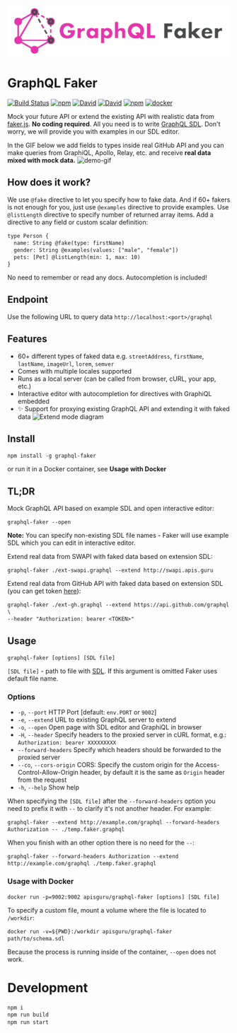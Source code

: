 ![GraphQL Faker logo](./docs/faker-logo-text.png)

# GraphQL Faker

[![Build Status](https://github.com/graphql-kit/graphql-faker/workflows/CI/badge.svg?branch=master)](https://github.com/graphql-kit/graphql-faker/actions?query=branch%3Amaster)
[![npm](https://img.shields.io/npm/v/graphql-faker.svg)](https://www.npmjs.com/package/graphql-faker)
[![David](https://img.shields.io/david/graphql-kit/graphql-faker.svg)](https://david-dm.org/graphql-kit/graphql-faker)
[![David](https://img.shields.io/david/dev/graphql-kit/graphql-faker.svg)](https://david-dm.org/graphql-kit/graphql-faker?type=dev)
[![npm](https://img.shields.io/npm/l/graphql-faker.svg)](https://github.com/graphql-kit/graphql-faker/blob/master/LICENSE)
[![docker](https://img.shields.io/docker/build/apisguru/graphql-faker.svg)](https://hub.docker.com/r/apisguru/graphql-faker/)

Mock your future API or extend the existing API with realistic data from [faker.js](https://fakerjs.dev/). **No coding required**.
All you need is to write [GraphQL SDL](https://alligator.io/graphql/graphql-sdl/). Don't worry, we will provide you with examples in our SDL editor.

In the GIF below we add fields to types inside real GitHub API and you can make queries from GraphiQL, Apollo, Relay, etc. and receive **real data mixed with mock data.**
![demo-gif](./docs/demo.gif)

## How does it work?

We use `@fake` directive to let you specify how to fake data. And if 60+ fakers is not enough for you, just use `@examples` directive to provide examples. Use `@listLength` directive to specify number of returned array items. Add a directive to any field or custom scalar definition:

    type Person {
      name: String @fake(type: firstName)
      gender: String @examples(values: ["male", "female"])
      pets: [Pet] @listLength(min: 1, max: 10)
    }

No need to remember or read any docs. Autocompletion is included!

## Endpoint

Use the following URL to query data
`http://localhost:<port>/graphql`

## Features

- 60+ different types of faked data e.g. `streetAddress`, `firstName`, `lastName`, `imageUrl`, `lorem`, `semver`
- Comes with multiple locales supported
- Runs as a local server (can be called from browser, cURL, your app, etc.)
- Interactive editor with autocompletion for directives with GraphiQL embedded
- ✨ Support for proxying existing GraphQL API and extending it with faked data
  ![Extend mode diagram](./docs/extend-mode.gif)

## Install

    npm install -g graphql-faker

or run it in a Docker container, see **Usage with Docker**

## TL;DR

Mock GraphQL API based on example SDL and open interactive editor:

    graphql-faker --open

**Note:** You can specify non-existing SDL file names - Faker will use example SDL which you can edit in interactive editor.

Extend real data from SWAPI with faked data based on extension SDL:

    graphql-faker ./ext-swapi.graphql --extend http://swapi.apis.guru

Extend real data from GitHub API with faked data based on extension SDL (you can get token [here](https://developer.github.com/early-access/graphql/guides/accessing-graphql/#generating-an-oauth-token)):

    graphql-faker ./ext-gh.graphql --extend https://api.github.com/graphql \
    --header "Authorization: bearer <TOKEN>"

## Usage

    graphql-faker [options] [SDL file]

`[SDL file]` - path to file with [SDL](https://alligator.io/graphql/graphql-sdl/). If this argument is omitted Faker uses default file name.

### Options

- `-p`, `--port` HTTP Port [default: `env.PORT` or `9002`]
- `-e`, `--extend` URL to existing GraphQL server to extend
- `-o`, `--open` Open page with SDL editor and GraphiQL in browser
- `-H`, `--header` Specify headers to the proxied server in cURL format, e.g.: `Authorization: bearer XXXXXXXXX`
- `--forward-headers` Specify which headers should be forwarded to the proxied server
- `--co`, `--cors-origin` CORS: Specify the custom origin for the Access-Control-Allow-Origin header, by default it is the same as `Origin` header from the request
- `-h`, `--help` Show help

When specifying the `[SDL file]` after the `--forward-headers` option you need to prefix it with `--` to clarify it's not another header. For example:

```
graphql-faker --extend http://example.com/graphql --forward-headers Authorization -- ./temp.faker.graphql
```

When you finish with an other option there is no need for the `--`:

```
graphql-faker --forward-headers Authorization --extend http://example.com/graphql ./temp.faker.graphql
```

### Usage with Docker

    docker run -p=9002:9002 apisguru/graphql-faker [options] [SDL file]

To specify a custom file, mount a volume where the file is located to `/workdir`:

    docker run -v=${PWD}:/workdir apisguru/graphql-faker path/to/schema.sdl

Because the process is running inside of the container, `--open` does not work.

# Development

```sh
npm i
npm run build
npm run start
```
